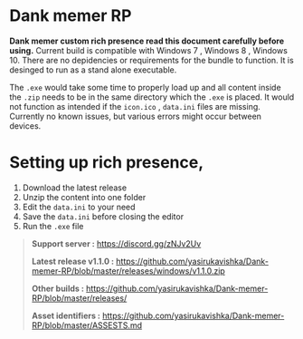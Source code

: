 # Dank memer RP
**Dank memer custom rich presence read this document carefully before using.** Current build is compatible with Windows 7 , Windows 8 , Windows 10. There are no depidencies or requirements for the bundle to function. It is desinged to run as a stand alone executable.

The `.exe` would take some time to properly load up and all content inside the `.zip` needs to be in the same directory which the `.exe` is placed.  It would not function as intended if the `icon.ico` , `data.ini` files are missing.  Currently no known issues, but various errors might occur between devices.

# Setting up rich presence,
1. Download the latest release
2. Unzip the content into one folder
3. Edit the `data.ini` to your need
4. Save the `data.ini` before closing the editor
5. Run the `.exe` file


> **Support server :** https://discord.gg/zNJv2Uv
>
> **Latest release v1.1.0 :** https://github.com/yasirukavishka/Dank-memer-RP/blob/master/releases/windows/v1.1.0.zip
>
> **Other builds :** https://github.com/yasirukavishka/Dank-memer-RP/blob/master/releases/
>
> **Asset identifiers :** https://github.com/yasirukavishka/Dank-memer-RP/blob/master/ASSESTS.md
